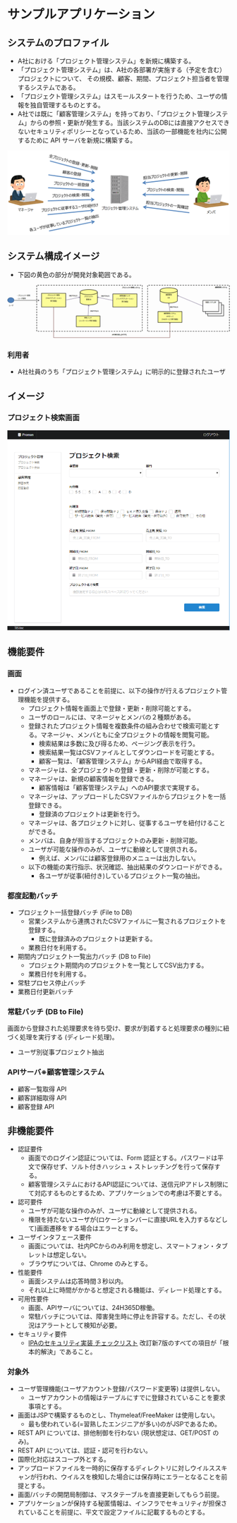 # サンプルアプリケーション
## システムのプロファイル

- A社における「プロジェクト管理システム」を新規に構築する。
- 「プロジェクト管理システム」は、A社の各部署が実施する（予定を含む）プロジェクトについて、
その規模、顧客、期間、プロジェクト担当者を管理するシステムである。
- 「プロジェクト管理システム」はスモールスタートを行うため、ユーザの情報を独自管理するものとする。
- A社では既に「顧客管理システム」を持っており、「プロジェクト管理システム」からの参照・更新が発生する。当該システムのDBには直接アクセスできないセキュリティポリシーとなっているため、当該の一部機能を社内に公開するために API サーバを新規に構築する。

![利用イメージ](images/usecase-image.png)

## システム構成イメージ
- 下図の黄色の部分が開発対象範囲である。

![システム構成イメージ](images/system-image.png)

### 利用者
- A社社員のうち「プロジェクト管理システム」に明示的に登録されたユーザ

## イメージ
### プロジェクト検索画面
![プロジェクト検索画面](images/screen-example-1.png)


## 機能要件

### 画面
- ログイン済ユーザであることを前提に、以下の操作が行えるプロジェクト管理機能を提供する。
    - プロジェクト情報を画面上で登録・更新・削除可能とする。
    - ユーザのロールには、マネージャとメンバの２種類がある。
    - 登録されたプロジェクト情報を複数条件の組み合わせで検索可能とする。マネージャ、メンバともに全プロジェクトの情報を閲覧可能。
        - 検索結果は多数に及び得るため、ページング表示を行う。
        - 検索結果一覧はCSVファイルとしてダウンロードを可能とする。
        - 顧客一覧は、「顧客管理システム」からAPI経由で取得する。
    - マネージャは、全プロジェクトの登録・更新・削除が可能とする。
    - マネージャは、新規の顧客情報を登録できる。
        - 顧客情報は「顧客管理システム」へのAPI要求で実現する。
    - マネージャは、アップロードしたCSVファイルからプロジェクトを一括登録できる。
        - 登録済のプロジェクトは更新を行う。
    - マネージャは、各プロジェクトに対し、従事するユーザを紐付けることができる。
    - メンバは、自身が担当するプロジェクトのみ更新・削除可能。
    - ユーザが可能な操作のみが、ユーザに動線として提供される。
        - 例えば、メンバには顧客登録用のメニューは出力しない。
    - 以下の機能の実行指示、状況確認、抽出結果のダウンロードができる。
        - 各ユーザが従事(紐付き)しているプロジェクト一覧の抽出。

### 都度起動バッチ
- プロジェクト一括登録バッチ (File to DB)
    - 営業システムから連携されたCSVファイルに一覧されるプロジェクトを登録する。
        - 既に登録済みのプロジェクトは更新する。
    - 業務日付を利用する。
- 期間内プロジェクト一覧出力バッチ (DB to File)
    - プロジェクト期間内のプロジェクトを一覧としてCSV出力する。
    - 業務日付を利用する。
- 常駐プロセス停止バッチ
- 業務日付更新バッチ

### 常駐バッチ (DB to File)
画面から登録された処理要求を待ち受け、要求が到着すると処理要求の種別に紐づく処理を実行する (ディレード処理)。

- ユーザ別従事プロジェクト抽出

### APIサーバ※顧客管理システム
- 顧客一覧取得 API
- 顧客詳細取得 API
- 顧客登録 API

## 非機能要件
- 認証要件
    - 画面でのログイン認証については、Form 認証とする。パスワードは平文で保存せず、ソルト付きハッシュ + ストレッチングを行って保存する。
    - 顧客管理システムにおけるAPI認証については、送信元IPアドレス制限にて対応するものとするため、アプリケーションでの考慮は不要とする。
- 認可要件
    - ユーザが可能な操作のみが、ユーザに動線として提供される。
    - 権限を持たないユーザが(ロケーションバーに直接URLを入力するなどして)画面遷移をする場合はエラーとする。
- ユーザインタフェース要件
    - 画面については、社内PCからのみ利用を想定し、スマートフォン・タブレットは想定しない。
    - ブラウザについては、Chrome のみとする。
- 性能要件
    - 画面システムは応答時間３秒以内。
    - それ以上に時間がかかると想定される機能は、ディレード処理とする。
- 可用性要件
    - 画面、APIサーバについては、24H365D稼働。
    - 常駐バッチについては、障害発生時に停止を許容する。ただし、その状況はアラートとして検知が必要。
- セキュリティ要件
    - [IPAのセキュリティ実装 チェックリスト](https://www.ipa.go.jp/security/vuln/websecurity.html) 改訂新7版のすべての項目が「根本的解決」であること。

### 対象外
- ユーザ管理機能(ユーザアカウント登録/パスワード変更等) は提供しない。
    - ユーザアカウントの情報はテーブルにすでに登録されていることを要求事項とする。
- 画面はJSPで構築するものとし、Thymeleaf/FreeMaker は使用しない。
    - 最も使われている(=習熟したエンジニアが多い)のがJSPであるため。
- REST API については、排他制御を行わない (現状想定は、GET/POST のみ)。
- REST API については、認証・認可を行わない。
- 国際化対応はスコープ外とする。
- アップロードファイルを一時的に保存するディレクトリに対しウイルススキャンが行われ、ウイルスを検知した場合には保存時にエラーとなることを前提とする。
- 画面/バッチの開閉局制御は、マスタテーブルを直接更新してもらう前提。
- アプリケーションが保持する秘匿情報は、インフラでセキュリティが担保されていることを前提に、平文で設定ファイルに記載するものとする。
